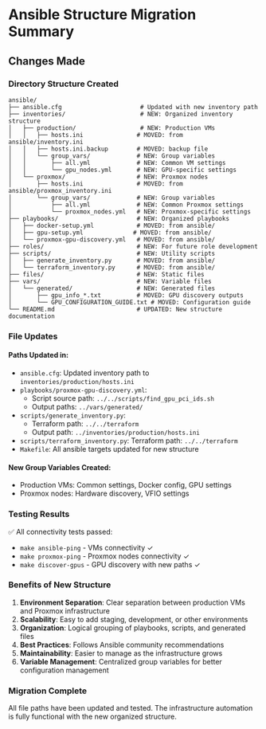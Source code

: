 # Ansible Structure Migration Summary

## Changes Made

### Directory Structure Created
```
ansible/
├── ansible.cfg                      # Updated with new inventory path
├── inventories/                     # NEW: Organized inventory structure
│   ├── production/                  # NEW: Production VMs
│   │   ├── hosts.ini               # MOVED: from ansible/inventory.ini
│   │   ├── hosts.ini.backup        # MOVED: backup file
│   │   └── group_vars/             # NEW: Group variables
│   │       ├── all.yml             # NEW: Common VM settings
│   │       └── gpu_nodes.yml       # NEW: GPU-specific settings
│   └── proxmox/                    # NEW: Proxmox nodes
│       ├── hosts.ini               # MOVED: from ansible/proxmox_inventory.ini
│       └── group_vars/             # NEW: Group variables
│           ├── all.yml             # NEW: Common Proxmox settings
│           └── proxmox_nodes.yml   # NEW: Proxmox-specific settings
├── playbooks/                      # NEW: Organized playbooks
│   ├── docker-setup.yml            # MOVED: from ansible/
│   ├── gpu-setup.yml              # MOVED: from ansible/
│   └── proxmox-gpu-discovery.yml   # MOVED: from ansible/
├── roles/                          # NEW: For future role development
├── scripts/                        # NEW: Utility scripts
│   ├── generate_inventory.py       # MOVED: from ansible/
│   └── terraform_inventory.py      # MOVED: from ansible/
├── files/                          # NEW: Static files
├── vars/                           # NEW: Variable files
│   └── generated/                  # NEW: Generated files
│       ├── gpu_info_*.txt          # MOVED: GPU discovery outputs
│       └── GPU_CONFIGURATION_GUIDE.txt # MOVED: Configuration guide
└── README.md                       # UPDATED: New structure documentation
```

### File Updates

#### Paths Updated in:
- `ansible.cfg`: Updated inventory path to `inventories/production/hosts.ini`
- `playbooks/proxmox-gpu-discovery.yml`: 
  - Script source path: `../../scripts/find_gpu_pci_ids.sh`
  - Output paths: `../vars/generated/`
- `scripts/generate_inventory.py`: 
  - Terraform path: `../../terraform`
  - Output path: `../inventories/production/hosts.ini`
- `scripts/terraform_inventory.py`: Terraform path: `../../terraform`
- `Makefile`: All ansible targets updated for new structure

#### New Group Variables Created:
- Production VMs: Common settings, Docker config, GPU settings
- Proxmox nodes: Hardware discovery, VFIO settings

### Testing Results
✅ All connectivity tests passed:
- `make ansible-ping` - VMs connectivity ✓
- `make proxmox-ping` - Proxmox nodes connectivity ✓
- `make discover-gpus` - GPU discovery with new paths ✓

### Benefits of New Structure

1. **Environment Separation**: Clear separation between production VMs and Proxmox infrastructure
2. **Scalability**: Easy to add staging, development, or other environments
3. **Organization**: Logical grouping of playbooks, scripts, and generated files
4. **Best Practices**: Follows Ansible community recommendations
5. **Maintainability**: Easier to manage as the infrastructure grows
6. **Variable Management**: Centralized group variables for better configuration management

### Migration Complete
All file paths have been updated and tested. The infrastructure automation is fully functional with the new organized structure.
